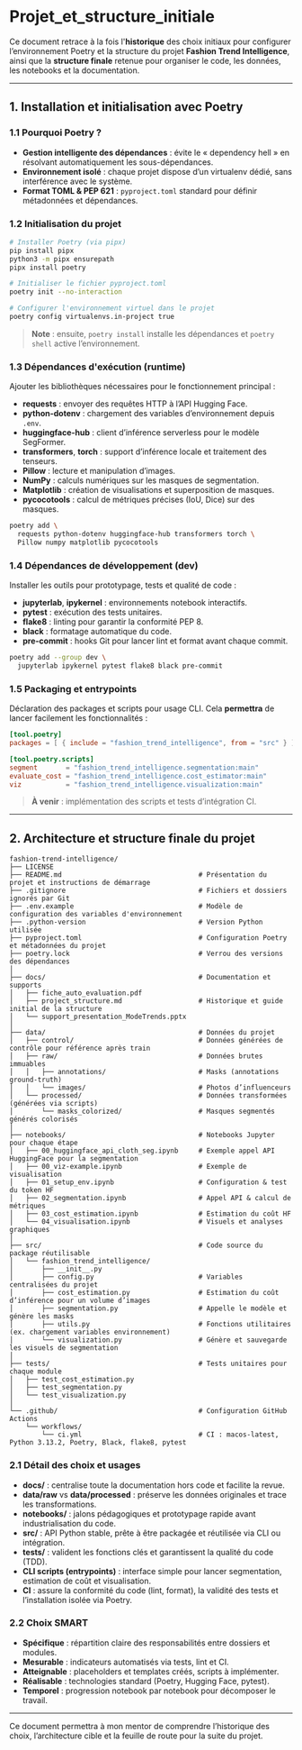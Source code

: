 # Projet\_et\_structure\_initiale

Ce document retrace à la fois l'**historique** des choix initiaux pour configurer l’environnement Poetry et la structure du projet **Fashion Trend Intelligence**, ainsi que la **structure finale** retenue pour organiser le code, les données, les notebooks et la documentation.

---

## 1. Installation et initialisation avec Poetry

### 1.1 Pourquoi Poetry ?

- **Gestion intelligente des dépendances** : évite le « dependency hell » en résolvant automatiquement les sous-dépendances.
- **Environnement isolé** : chaque projet dispose d’un virtualenv dédié, sans interférence avec le système.
- **Format TOML & PEP 621** : `pyproject.toml` standard pour définir métadonnées et dépendances.

### 1.2 Initialisation du projet

```bash
# Installer Poetry (via pipx)
pip install pipx
python3 -m pipx ensurepath
pipx install poetry

# Initialiser le fichier pyproject.toml
poetry init --no-interaction

# Configurer l'environnement virtuel dans le projet
poetry config virtualenvs.in-project true
```

> **Note** : ensuite, `poetry install` installe les dépendances et `poetry shell` active l’environnement.

### 1.3 Dépendances d'exécution (runtime)

Ajouter les bibliothèques nécessaires pour le fonctionnement principal :

- **requests** : envoyer des requêtes HTTP à l’API Hugging Face.
- **python-dotenv** : chargement des variables d’environnement depuis `.env`.
- **huggingface-hub** : client d’inférence serverless pour le modèle SegFormer.
- **transformers**, **torch** : support d’inférence locale et traitement des tenseurs.
- **Pillow** : lecture et manipulation d’images.
- **NumPy** : calculs numériques sur les masques de segmentation.
- **Matplotlib** : création de visualisations et superposition de masques.
- **pycocotools** : calcul de métriques précises (IoU, Dice) sur des masques.

```bash
poetry add \
  requests python-dotenv huggingface-hub transformers torch \
  Pillow numpy matplotlib pycocotools
```

### 1.4 Dépendances de développement (dev)

Installer les outils pour prototypage, tests et qualité de code :

- **jupyterlab**, **ipykernel** : environnements notebook interactifs.
- **pytest** : exécution des tests unitaires.
- **flake8** : linting pour garantir la conformité PEP 8.
- **black** : formatage automatique du code.
- **pre-commit** : hooks Git pour lancer lint et format avant chaque commit.

```bash
poetry add --group dev \
  jupyterlab ipykernel pytest flake8 black pre-commit
```

### 1.5 Packaging et entrypoints

Déclaration des packages et scripts pour usage CLI. Cela **permettra** de lancer facilement les fonctionnalités :

```toml
[tool.poetry]
packages = [ { include = "fashion_trend_intelligence", from = "src" } ]

[tool.poetry.scripts]
segment       = "fashion_trend_intelligence.segmentation:main"
evaluate_cost = "fashion_trend_intelligence.cost_estimator:main"
viz           = "fashion_trend_intelligence.visualization:main"
```

> **À venir** : implémentation des scripts et tests d’intégration CI.

---

## 2. Architecture et structure finale du projet

```
fashion-trend-intelligence/
├── LICENSE
├── README.md                                  # Présentation du projet et instructions de démarrage
├── .gitignore                                 # Fichiers et dossiers ignorés par Git
├── .env.example                               # Modèle de configuration des variables d'environnement
├── .python-version                            # Version Python utilisée
├── pyproject.toml                             # Configuration Poetry et métadonnées du projet
├── poetry.lock                                # Verrou des versions des dépendances
│
├── docs/                                      # Documentation et supports
│   ├── fiche_auto_evaluation.pdf
│   ├── project_structure.md                   # Historique et guide initial de la structure
│   └── support_presentation_ModeTrends.pptx
│
├── data/                                      # Données du projet
│   ├── control/                               # Données générées de contrôle pour référence après train
│   ├── raw/                                   # Données brutes immuables
│   │   ├── annotations/                       # Masks (annotations ground-truth)
│   │   └── images/                            # Photos d’influenceurs
│   └── processed/                             # Données transformées (générées via scripts)
│       └── masks_colorized/                   # Masques segmentés générés colorisés
│
├── notebooks/                                 # Notebooks Jupyter pour chaque étape
│   ├── 00_huggingface_api_cloth_seg.ipynb     # Exemple appel API HuggingFace pour la segmentation
│   ├── 00_viz-example.ipynb                   # Exemple de visualisation
│   ├── 01_setup_env.ipynb                     # Configuration & test du token HF
│   ├── 02_segmentation.ipynb                  # Appel API & calcul de métriques
│   ├── 03_cost_estimation.ipynb               # Estimation du coût HF
│   └── 04_visualisation.ipynb                 # Visuels et analyses graphiques
│
├── src/                                       # Code source du package réutilisable
│   └── fashion_trend_intelligence/
│       ├── __init__.py
│       ├── config.py                          # Variables centralisées du projet
│       ├── cost_estimation.py                 # Estimation du coût d’inférence pour un volume d’images
│       ├── segmentation.py                    # Appelle le modèle et génère les masks
│       ├── utils.py                           # Fonctions utilitaires (ex. chargement variables environnement)
│       └── visualization.py                   # Génère et sauvegarde les visuels de segmentation
│
├── tests/                                     # Tests unitaires pour chaque module
│   ├── test_cost_estimation.py
│   ├── test_segmentation.py
│   └── test_visualization.py
│
└── .github/                                   # Configuration GitHub Actions
    └── workflows/
        └── ci.yml                             # CI : macos-latest, Python 3.13.2, Poetry, Black, flake8, pytest
```

### 2.1 Détail des choix et usages

- **docs/** : centralise toute la documentation hors code et facilite la revue.
- **data/raw** vs **data/processed** : préserve les données originales et trace les transformations.
- **notebooks/** : jalons pédagogiques et prototypage rapide avant industrialisation du code.
- **src/** : API Python stable, prête à être packagée et réutilisée via CLI ou intégration.
- **tests/** : valident les fonctions clés et garantissent la qualité du code (TDD).
- **CLI scripts (entrypoints)** : interface simple pour lancer segmentation, estimation de coût et visualisation.
- **CI** : assure la conformité du code (lint, format), la validité des tests et l’installation isolée via Poetry.

### 2.2 Choix SMART

- **Spécifique** : répartition claire des responsabilités entre dossiers et modules.
- **Mesurable** : indicateurs automatisés via tests, lint et CI.
- **Atteignable** : placeholders et templates créés, scripts à implémenter.
- **Réalisable** : technologies standard (Poetry, Hugging Face, pytest).
- **Temporel** : progression notebook par notebook pour décomposer le travail.

---

Ce document permettra à mon mentor de comprendre l’historique des choix, l’architecture cible et la feuille de route pour la suite du projet.

